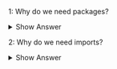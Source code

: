 1: Why do we need packages?
<details>
  <summary> Show Answer </summary>

- Packages are used to organize classes, interfaces, enums and annotations.
- We can categorize and have secure access.
- It avoids the naming confliction. ie, We can have the same class names when they are in different packages.
- The first line of java program will be the package name. If the name package is not given, it will de in default package.
- They are two types of packages. They are,
    - <span style="color:blue">Built-in Packages</span> - Some examples are java, util, javax and sql etc.
    - <span style="color:blue">User-defined Packages</span> - user has to give packages name to organize. 
</details>


2: Why do we need imports?
<details>
  <summary> Show Answer </summary>

- To get the access of classes from another package imports are used.
- The special character <span style="color:blue">*</span> is used to select all classes, interfaces, enums and annotation.
- We can also import the particular class of the package which will avoid neccessary imports and increases the performance.
</details>
